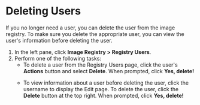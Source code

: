 # Deleting Users

If you no longer need a user, you can delete the user from the image registry. To make sure you delete the appropriate user, you can view the user's information before deleting the user.
1. In the left pane, click **Image Registry > Registry Users**.
2. Perform one of the following tasks:<ul><li>To delete a user from the Registry Users page, click the user's **Actions** button and select **Delete**. When prompted, click **Yes, delete!**</ul></li> <ul><li>To view information about a user before deleting the user, click the username to display the Edit page. To delete the user, click the **Delete** button at the top right. When prompted, click **Yes, delete!**</ul></li>